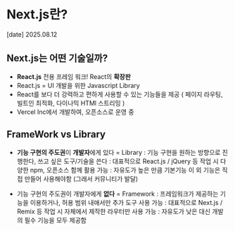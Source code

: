 # Next.js란?
[date] 2025.08.12

## Next.js는 어떤 기술일까?
- **React.js** 전용 프레임 워크! React의 **확장판**
- React.js = UI 개발을 위한 Javascript Library
- React를 보다 더 강력하고 편하게 사용할 수 있는 기능들을 제공
    ( 페이지 라우팅, 빌트인 최적화, 다이나믹 HTMl 스트리밍 )
- Vercel Inc에서 개발하여, 오픈소스로 운영 중

## FrameWork vs Library
- **기능 구현의 주도권**이 **개발자**에게 있다 = Library 
    : 기능 구현을 원하는 방향으로 진행한다, 쓰고 싶은 도구/기술을 쓴다 
    : 대표적으로 React.js / jQuery 등 작업 시 다양한 npm, 오픈소스 함께 활용 가능
    : 자유도가 높은 만큼 기본기능 이 외 기능은 직접 만들어 사용해야함 (그래서 커뮤니티가 발달)

- 기능 구현의 주도권이 개발자에게 **없다** = Framework
    : 프레임워크가 제공하는 기능을 이용하거나, 허용 범위 내애서만 추가 도구 사용 가능
    : 대표적으로 Next.js / Remix 등 작업 시 자체에서 제작한 라우터만 사용 가능
    : 자유도가 낮은 대신 개발의 필수 기능을 모두 제공함

